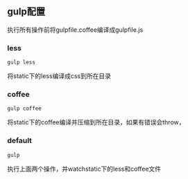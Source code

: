 ## gulp配置

执行所有操作前将gulpfile.coffee编译成gulpfile.js

### less

    gulp less

将static下的less编译成css到所在目录


### coffee

    gulp coffee
将static下的coffee编译并压缩到所在目录，如果有错误会throw，


### default

    gulp
执行上面两个操作，并watchstatic下的less和coffee文件
